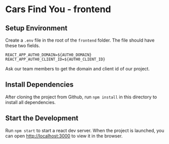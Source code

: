 # Cars Find You - frontend

## Setup Environment
Create a `.env` file in the root of the `frontend` folder. The file should have these two fields.
```
REACT_APP_AUTH0_DOMAIN=${AUTH0_DOMAIN}
REACT_APP_AUTH0_CLIENT_ID=${AUTH0_CLIENT_ID}
```
Ask our team members to get the domain and client id of our project.

## Install Dependencies

After cloning the project from Github, run `npm install` in this directory to install all dependencies.

## Start the Development

Run `npm start` to start a react dev server. When the project is launched, you can open [http://localhost:3000](http://localhost:3000) to view it in the browser.
